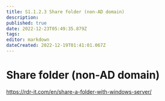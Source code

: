 ```yaml
---
title: S1.1.2.3	Share folder (non-AD domain)
description: 
published: true
date: 2022-12-23T05:49:35.879Z
tags: 
editor: markdown
dateCreated: 2022-12-19T01:41:01.067Z
---
```


# Share folder (non-AD domain)
https://rdr-it.com/en/share-a-folder-with-windows-server/